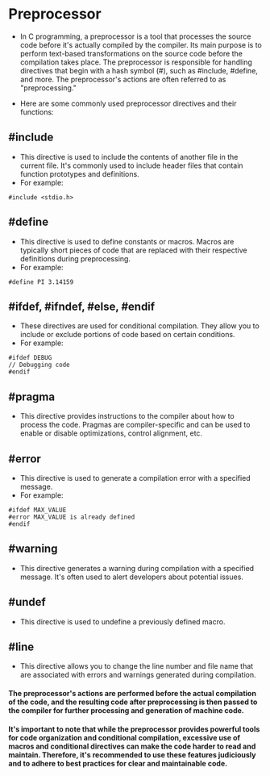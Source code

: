 # Preprocessor

* In C programming, a preprocessor is a tool that processes the source code before it's actually compiled by the compiler. Its main purpose is to perform text-based transformations on the source code before the compilation takes place. The preprocessor is responsible for handling directives that begin with a hash symbol (#), such as #include, #define, and more. The preprocessor's actions are often referred to as "preprocessing."

* Here are some commonly used preprocessor directives and their functions:

## #include

* This directive is used to include the contents of another file in the current file. It's commonly used to include header files that contain function prototypes and definitions. 
* For example:
~~~~
#include <stdio.h>
~~~~

## #define

* This directive is used to define constants or macros. Macros are typically short pieces of code that are replaced with their respective definitions during preprocessing. 
* For example:
~~~~
#define PI 3.14159
~~~~

## #ifdef, #ifndef, #else, #endif

* These directives are used for conditional compilation. They allow you to include or exclude portions of code based on certain conditions. 
* For example:
~~~~
#ifdef DEBUG
// Debugging code
#endif
~~~~

## #pragma

* This directive provides instructions to the compiler about how to process the code. Pragmas are compiler-specific and can be used to enable or disable optimizations, control alignment, etc.

## #error

* This directive is used to generate a compilation error with a specified message. 
* For example:
~~~~
#ifdef MAX_VALUE
#error MAX_VALUE is already defined
#endif
~~~~

## #warning

* This directive generates a warning during compilation with a specified message. It's often used to alert developers about potential issues.

## #undef

* This directive is used to undefine a previously defined macro.

## #line

* This directive allows you to change the line number and file name that are associated with errors and warnings generated during compilation.

#### The preprocessor's actions are performed before the actual compilation of the code, and the resulting code after preprocessing is then passed to the compiler for further processing and generation of machine code.

#### It's important to note that while the preprocessor provides powerful tools for code organization and conditional compilation, excessive use of macros and conditional directives can make the code harder to read and maintain. Therefore, it's recommended to use these features judiciously and to adhere to best practices for clear and maintainable code.
